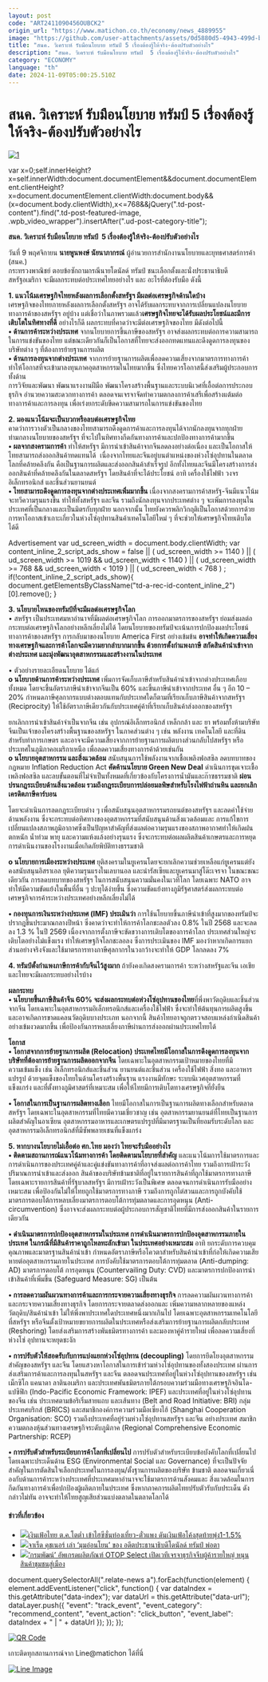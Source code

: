```yaml
---
layout: post
code: "ART2411090456OUBCK2"
origin_url: "https://www.matichon.co.th/economy/news_4889955"
image: "https://github.com/user-attachments/assets/0d5880d5-4943-499d-b650-9ecf0bac4264"
title: "สนค. วิเคราะห์ รับมือนโยบาย ทรัมป์ 5 เรื่องต้องรู้ให้จริง-ต้องปรับตัวอย่างไร"
description: "สนค. วิเคราะห์ รับมือนโยบาย ทรัมป์  5 เรื่องต้องรู้ให้จริง-ต้องปรับตัวอย่างไร"
category: "ECONOMY"
language: "th"
date: 2024-11-09T05:00:25.510Z
---
```


# สนค. วิเคราะห์ รับมือนโยบาย ทรัมป์ 5 เรื่องต้องรู้ให้จริง-ต้องปรับตัวอย่างไร

[![](https://www.matichon.co.th/wp-content/uploads/2024/11/1-114.jpg "1")](https://www.matichon.co.th/wp-content/uploads/2024/11/1-114.jpg)

var x=0;self.innerHeight?x=self.innerWidth:document.documentElement&&document.documentElement.clientHeight?x=document.documentElement.clientWidth:document.body&&(x=document.body.clientWidth),x<=768&&jQuery(".td-post-content").find(".td-post-featured-image, .wpb\_video\_wrapper").insertAfter(".ud-post-category-title");

**สนค. วิเคราะห์ รับมือนโยบาย ทรัมป์  5 เรื่องต้องรู้ให้จริง-ต้องปรับตัวอย่างไร**

วันที่ 9 พฤศจิกายน **นายพูนพงษ์ นัยนาภากรณ์** ผู้อำนวยการสำนักงานนโยบายและยุทธศาสตร์การค้า (สนค.)  
กระทรวงพาณิชย์ ตอบข้อซักถามกรณีนายโดนัลด์ ทรัมป์ ชนะเลือกตั้งและนั่งประธานาธิบดี สหรัฐอเมริกา จะมีผลกระทบต่อประเทศไทยอย่างไร และ อะไรที่ต้องรับมือ ดังนี้

**1\. แนวโน้มเศรษฐกิจไทยหลังผลการเลือกตั้งสหรัฐฯ มีผลต่อเศรษฐกิจด้านใดบ้าง**  
เศรษฐกิจของไทยภายหลังผลการเลือกตั้งสหรัฐฯ อาจได้รับผลกระทบจากการเปลี่ยนแปลงนโยบายทางการค้าของสหรัฐฯ อยู่บ้าง แต่เชื่อว่าในภาพรวมแล้ว**เศรษฐกิจไทยจะได้รับผลประโยชน์และมีการเติบโตในทิศทางที่ดี** อย่างไรก็ดี ผลกระทบที่คาดว่าจะมีต่อเศรษฐกิจของไทย มีดังต่อไปนี้  
**• ด้านการค้าระหว่างประเทศ** จากนโยบายการขึ้นภาษีของสหรัฐฯ อาจส่งผลกระทบต่อการความสามารถในการแข่งขันของไทย แต่ขณะเดียวกันก็เป็นโอกาสที่ไทยจะส่งออกทดแทนและดึงดูดการลงทุนของบริษัทต่าง ๆ ที่ต้องการย้ายฐานการผลิต  
**• ด้านการลงทุนจากต่างประเทศ** จากการย้ายฐานการผลิตเพื่อลดความเสี่ยงจากมาตรการทางการค้า ทำให้โอกาสที่จะเข้ามาลงทุนภาคอุตสาหกรรมในไทยมากขึ้น ซึ่งไทยควรโอกาสนี้ส่งเสริมผู้ประกอบการทั้งด้าน  
การวิจัยและพัฒนา พัฒนาแรงงานฝีมือ พัฒนาโครงสร้างพื้นฐานและระบบนิเวศที่เอื้อต่อการประกอบธุรกิจ อำนวยความสะดวกทางการค้า ตลอดจนเจรจาจัดทำความตกลงการค้าเสรีเพื่อสร้างแต้มต่อทางการค้าและการลงทุน เพื่อเร่งยกระดับขีดความสามารถในการแข่งขันของไทย

**2\. มองแนวโน้มจะเป็นบวกหรือลบต่อเศรษฐกิจไทย**  
คาดว่าการวางตัวเป็นกลางของไทยสามารถดึงดูดการค้าและการลงทุนได้จากนักลงทุนจากทุกฝ่าย ท่ามกลางนโยบายของสหรัฐฯ ที่จะไปในทิศทางกีดกันทางการค้าและปกป้องทางการค้ามากขึ้น  
**• ผลจากสงครามการค้า** ทำให้สหรัฐฯ มีการนำเข้าสินค้าจากจีนลดลงอย่างต่อเนื่อง และเป็นโอกาสให้ไทยสามารถส่งออกสินค้าทดแทนได้  เนื่องจากไทยและจีนอยู่บนตำแหน่งของห่วงโซ่อุปทานในตลาดโลกที่คล้ายคลึงกัน คือเป็นฐานการผลิตและส่งออกสินค้าสำเร็จรูป อีกทั้งไทยและจีนมีโครงสร้างการส่งออกสินค้าที่คล้ายคลึงกันในตลาดสหรัฐฯ โดยสินค้าที่จะได้ประโยชน์ อาทิ เครื่องใช้ไฟฟ้า วงจรอิเล็กทรอนิกส์ และชิ้นส่วนยานยนต์  
**• ไทยสามารถดึงดูดการลงทุนจากต่างประเทศเพิ่มมากขึ้น** เนื่องจากสงครามการค้าสหรัฐ-จีนมีแนวโน้มจะทวีความรุนแรงขึ้น ทำให้ทั้งสหรัฐฯ และจีน รวมถึงนักลงทุนจากประเทศต่าง ๆ จะเพิ่มการลงทุนในประเทศที่เป็นกลางและเป็นมิตรกับทุกฝ่าย นอกจากนั้น ไทยยังควรพลิกวิกฤติเป็นโอกาสด้วยการด้วยการหาโอกาสเข้าเกาะเกี่ยวในห่วงโซ่อุปทานสินค้าเทคโนโลยีใหม่ ๆ ที่จะช่วยให้เศรษฐกิจไทยเติบโต  
ได้ดี

Advertisement var ud\_screen\_width = document.body.clientWidth; var content\_inline\_2\_script\_ads\_show = false || ( ud\_screen\_width >= 1140 ) || ( ud\_screen\_width >= 1019 && ud\_screen\_width < 1140 ) || ( ud\_screen\_width >= 768 && ud\_screen\_width < 1019 ) || ( ud\_screen\_width < 768 ) ; if(!content\_inline\_2\_script\_ads\_show){ document.getElementsByClassName("td-a-rec-id-content\_inline\_2")\[0\].remove(); }

**3\. นโยบายไหนของทรัมป์ที่จะมีผลต่อเศรษฐกิจโลก**  
• สหรัฐฯ เป็นประเทศมหาอำนาจที่มีผลต่อเศรษฐกิจโลก การออกมาตรการของสหรัฐฯ ย่อมส่งผลต่อกระทบต่อเศรษฐกิจโลกอย่างหลีกเลี่ยงไม่ได้ โดยนโยบายของทรัมป์จะเน้นการปกป้องผลประโยชน์ทางการค้าของสหรัฐฯ การกลับมาของนโยบาย America First อย่างเข้มข้น **อาจทำให้เกิดความเสี่ยงทางเศรษฐกิจและการค้าโลกจะมีความยากลำบากมากขึ้น ด้วยการตั้งกำแพงภาษี สกัดสินค้านำเข้าจากต่างประเทศ และมุ่งพัฒนาอุตสาหกรรมและสร้างงานในประเทศ**

• ตัวอย่างรายละเอียดนโยบาย ได้แก่  
**o นโยบายด้านการค้าระหว่างประเทศ** เพิ่มการจัดเก็บภาษีสำหรับสินค้านำเข้าจากต่างประเทศเกือบทั้งหมด โดยจะขึ้นอัตราภาษีนำเข้าจากจีนเป็น 60% และขึ้นภาษีนำเข้าจากประเทศ อื่น ๆ อีก 10 – 20% กำหนดภาษีศุลกากรแบบต่างตอบแทนกับประเทศใดก็ตามที่เรียกเก็บภาษีสินค้าจากสหรัฐฯ (Reciprocity) ให้ใช้อัตราภาษีเดียวกันกับประเทศคู่ค้าที่เรียกเก็บสินค้าส่งออกของสหรัฐฯ

ยกเลิกการนำเข้าสินค้าจำเป็นจากจีน เช่น อุปกรณ์อิเล็กทรอนิกส์ เหล็กกล้า และ ยา พร้อมทั้งห้ามบริษัทจีนเป็นเจ้าของโครงสร้างพื้นฐานของสหรัฐฯ ในภาคส่วนต่าง ๆ เช่น พลังงาน เทคโนโลยี และที่ดินสำหรับทำการเกษตร และอาจจะมีความเสี่ยงจากการย้ายฐานการผลิตบางส่วนกลับไปสหรัฐฯ หรือประเทศในภูมิภาคอเมริกาเหนือ เพื่อลดความเสี่ยงทางการค้าด้วยเช่นกัน  
**o นโยบายอุตสาหกรรม และสิ่งแวดล้อม** สนับสนุนการใช้พลังงานจากเชื้อเพลิงฟอสซิล ลดบทบาทของกฎหมาย Inflation Reduction Act **คัดค้านนโยบาย Green New Deal** ดำเนินการขุดเจาะเชื้อเพลิงฟอสซิล และลบขั้นตอนที่ไม่จำเป็นทั้งหมดที่เกี่ยวข้องกับโครงการน้ำมันและก๊าซธรรมชาติ **ผ่อนปรนกฎระเบียบด้านสิ่งแวดล้อม รวมถึงกฎระเบียบการปล่อยมลพิษสำหรับโรงไฟฟ้าถ่านหิน และยกเลิกเครดิตภาษีคาร์บอน**

โดยจะดำเนินการลดกฎระเบียบต่าง ๆ เพื่อสนับสนุนอุตสาหกรรมรถยนต์ของสหรัฐฯ และลดค่าใช้จ่ายด้านพลังงาน ซึ่งจะกระทบต่อทิศทางของอุตสาหกรรมที่สนับสนุนด้านสิ่งแวดล้อมและ การแก้ไขการเปลี่ยนแปลงสภาพภูมิอากาศซึ่งเป็นปัญหาสำคัญที่ส่งผลต่อความรุนแรงของสภาพอากาศทำให้เกิดฝนตกหนัก น้ำท่วม พายุ และความแห้งแล้งอย่างรุนแรง ซึ่งจะกระทบต่อผลผลิตสินค้าเกษตรและการหยุดการดำเนินงานของโรงงานเมื่อเกิดภัยพิบัติทางธรรมชาติ

**o นโยบายการเมืองระหว่างประเทศ** ยุติสงครามในยูเครนโดยจะยกเลิกความช่วยเหลือแก่ยูเครนแต่ยังคงสนับสนุนอิสราเอล ยุติความรุนแรงในเลบานอล และนำรัสเซียและยูเครนมาสู่โต๊ะเจรจา ในขณะขณะเดียวกัน การลดบทบาทของสหรัฐฯ ในการสนับสนุนความมั่นคงในเวทีโลก โดยเฉพาะ NATO อาจทำให้มีความขัดแย้งในพื้นที่อื่น ๆ ปะทุได้ง่ายขึ้น ซึ่งความขัดแย้งทางภูมิรัฐศาสตร์ส่งผลกระทบต่อเศรษฐกิจการค้าระหว่างประเทศอย่างหลีกเลี่ยงไม่ได้

**• กองทุนการเงินระหว่างประเทศ (IMF) ประเมินว่า** การใช้นโยบายขึ้นภาษีนำเข้าที่สูงมากของทรัมป์จะปรากฎขึ้นประมาณกลางปีหน้า ซึ่งคาดว่าจะทำให้การค้าโลกชะลอตัวลง 0.8% ในปี 2568 และจะลดลง 1.3 % ในปี 2569 เนื่องจากการตั้งภาษีจะขัดขวางการเติบโตของการค้าโลก ประเทศส่วนใหญ่จะเติบโตอย่างไม่แข็งแรง ทำให้เศรษฐกิจโลกชะลอลง ซึ่งการประเมินของ IMF มองว่าหากเกิดการแยกส่วนอย่างจริงจังและใช้มาตรการทางภาษีศุลกากรในวงกว้างจะทำให้ GDP โลกลดลง 7%

**4\. ทรัมป์ตั้งกำแพงภาษีการค้ากับจีนไว้สูงมาก** ถ้ายังคงเกิดสงครามการค้า ระหว่างสหรัฐและจีน เอเชียและไทยจะมีผลกระทบอย่างไรบ้าง

**ผลกระทบ**  
**• นโยบายขึ้นภาษีสินค้าจีน 60% จะส่งผลกระทบต่อห่วงโซ่อุปทานของไทย**ที่พึ่งพาวัตถุดิบและชิ้นส่วนจากจีน โดยเฉพาะในอุตสาหกรรมอิเล็กทรอนิกส์และเครื่องใช้ไฟฟ้า ซึ่งจะทำให้ต้นทุนการผลิตสูงขึ้นและอาจเกิดการขาดแคลนวัตถุดิบบางประเภท นอกจากนี้ สินค้าไทยอาจถูกตรวจสอบแหล่งกำเนิดสินค้าอย่างเข้มงวดมากขึ้น เพื่อป้องกันการหลบเลี่ยงภาษีผ่านการส่งออกผ่านประเทศไทยได้

**โอกาส**  
**• โอกาสจากการย้ายฐานการผลิต (Relocation) ประเทศไทยมีโอกาสในการดึงดูดการลงทุนจากบริษัทที่ต้องการย้ายฐานการผลิตออกจากจีน** โดยเฉพาะในอุตสาหกรรมเป้าหมายของไทยที่มี  
ความเข้มแข็ง เช่น อิเล็กทรอนิกส์และชิ้นส่วน ยานยนต์และชิ้นส่วน เครื่องใช้ไฟฟ้า สิ่งทอ และอาหารแปรรูป ด้วยจุดแข็งของไทยในด้านโครงสร้างพื้นฐาน แรงงานมีทักษะ ระบบนิเวศอุตสาหกรรมที่แข็งแกร่ง และที่ตั้งทางภูมิศาสตร์ที่เหมาะสม เพื่อให้ไทยมีการเติบโตทางเศรษฐกิจที่ยั่งยืน

**• โอกาสในการเป็นฐานการผลิตทางเลือก** ไทยมีโอกาสในการเป็นฐานการผลิตทางเลือกสำหรับตลาดสหรัฐฯ โดยเฉพาะในอุตสาหกรรมที่ไทยมีความเชี่ยวชาญ เช่น อุตสาหกรรมยานยนต์ที่ไทยเป็นฐานการผลิตสำคัญในอาเซียน อุตสาหกรรมอาหารและเกษตรแปรรูปที่มีมาตรฐานเป็นที่ยอมรับระดับโลก และอุตสาหกรรมอิเล็กทรอนิกส์ที่มีซัพพลายเชนที่แข็งแกร่ง

**5\. หากบางนโยบายไม่เอื้อต่อ ศก.ไทย มองว่า ไทยจะรับมืออย่างไร**  
**• ติดตามสถานการณ์แนวโน้มทางการค้า โดยติดตามนโยบายที่สำคัญ** และแนวโน้มการใช้มาตรการและการดำเนินการของประเทศคู่ค้าและคู่แข่งขันทางการค้าที่อาจส่งผลต่อการค้าไทย รวมถึงการเฝ้าระวังปริมาณการนำเข้าและส่งออก สินค้าของบริษัทข้ามชาติที่อยู่ในรายการสินค้าที่ถูกใช้มาตรการทางภาษี โดยเฉพาะรายการสินค้าที่รัฐบาลสหรัฐฯ มีการเฝ้าระวังเป็นพิเศษ ตลอดจนการดำเนินการรับมืออย่างเหมาะสม เพื่อป้องกันไม่ให้ไทยถูกใช้มาตรการทางภาษี รวมถึงการถูกไต่สวนและการถูกบังคับใช้มาตรการตอบโต้การหลบเลี่ยงมาตรการตอบโต้การทุ่มตลาดและการอุดหนุน (Anti-circumvention) ซึ่งอาจจะส่งผลกระทบต่อผู้ประกอบการสัญชาติไทยที่มีการส่งออกสินค้าในรายการเดียวกัน

**• ดำเนินมาตรการปกป้องอุตสาหกรรมในประเทศ การดำเนินมาตรการปกป้องอุตสาหกรรมภายในประเทศ ในกรณีที่มีสินค้าราคาถูกไหลทะลักเข้ามา ในประเทศอย่างเหมาะสม** อาทิ ยกระดับการควบคุมคุณภาพและมาตรฐานสินค้านำเข้า กำหนดอัตราภาษีหรือโควตาสำหรับสินค้านำเข้าที่ก่อให้เกิดความเสียหายต่ออุตสาหกรรมภายในประเทศ การบังคับใช้มาตรการตอบโต้การทุ่มตลาด (Anti-dumping: AD) มาตรการตอบโต้ การอุดหนุน (Countervailing Duty: CVD) และมาตรการปกป้องการนำเข้าสินค้าที่เพิ่มขึ้น (Safeguard Measure: SG) เป็นต้น

**• การลดความผันผวนทางการค้าและการกระจายความเสี่ยงทางธุรกิจ** การลดความผันผวนทางการค้าและกระจายความเสี่ยงทางธุรกิจ โดยการกระจายตลาดส่งออกและ เพิ่มความหลากหลายของแหล่งวัตถุดิบ/สินค้านำเข้า ไม่ให้พึ่งพาประเทศใดประเทศหนึ่งมากเกินไป โดยเฉพาะอุตสาหกรรมเทคโนโลยีที่สหรัฐฯ หรือจีนตั้งเป้าหมายขยายการผลิตในประเทศหรือส่งเสริมการย้ายฐานการผลิตกลับประเทศ (Reshoring) โดยส่งเสริมการสร้างพันธมิตรทางการค้า และมองหาคู่ค้ารายใหม่ เพื่อลดความเสี่ยงที่ห่วงโซ่ อุปทานจะหยุดชะงัก

**• การปรับตัวให้สอดรับกับการแบ่งแยกห่วงโซ่อุปทาน (decoupling)** โดยการยึดโยงอุตสาหกรรมสำคัญของสหรัฐฯ และจีน โดยแสวงหาโอกาสในการเข้าร่วมห่วงโซ่อุปทานของทั้งสองประเทศ ผ่านการส่งเสริมการค้าและการลงทุนในสหรัฐฯ และจีน ตลอดจนประเทศที่อยู่ในห่วงโซ่อุปทานของสหรัฐฯ เช่น เม็กซิโก แคนาดา ลาตินอเมริกา และประเทศพันธมิตรภายใต้กรอบความร่วมมือทางเศรษฐกิจอินโด-แปซิฟิก (Indo-Pacific Economic Framework: IPEF) และประเทศที่อยู่ในห่วงโซ่อุปทานของจีน เช่น ประเทศตามข้อริเริ่มสายแถบ และเส้นทาง (Belt and Road Initiative: BRI) กลุ่มประเทศบริกส์ (BRICS) และสมาชิกองค์การความร่วมมือเซี่ยงไฮ้ (Shanghai Cooperation Organisation: SCO) รวมถึงประเทศที่อยู่ร่วมห่วงโซ่อุปทานสหรัฐฯ และจีน อย่างประเทศ สมาชิกความตกลงหุ้นส่วนทางเศรษฐกิจระดับภูมิภาค (Regional Comprehensive Economic Partnership: RCEP)

**• การปรับตัวสำหรับระเบียบการค้าโลกที่เปลี่ยนไป** การปรับตัวสำหรับระเบียบข้อบังคับโลกที่เปลี่ยนไป โดยเฉพาะประเด็นด้าน ESG (Environmental Social และ Governance) ที่จะเป็นปัจจัยสำคัญในการตัดสินใจเลือกประเทศในการลงทุน/ตั้งฐานการผลิตของบริษัท ข้ามชาติ ตลอดจนเกี่ยวเนี่องกับด้านการค้าระหว่างประเทศที่ประเทศมหาอำนาจจะใช้มาตรการด้านสังคมและ สิ่งแวดล้อมในการกีดกันทางการค้าเพื่อปกป้องผู้ผลิตภายในประเทศ ซึ่งหากภาคการผลิตไทยปรับตัวรับกับประเด็น ดังกล่าวไม่ทัน อาจจะทำให้ไทยสูญเสียส่วนแบ่งตลาดในตลาดโลกได้

#### ข่าวที่เกี่ยวข้อง

*   [![](https://www.matichon.co.th/wp-content/uploads/2024/11/1-68.jpg)เงินเฟ้อไทย ต.ค.โตต่ำ เข้าไฮซีซั่นท่องเที่ยว-ตั๋วแพง ดันเงินเฟ้อโค้งสุดท้ายพุ่ง1-1.5%](https://www.matichon.co.th/economy/news_4884690)
*   [![](https://www.matichon.co.th/wp-content/uploads/2022/08/1425.jpg)จาเร็ด คุชเนอร์ เล่า ‘มุมอ่อนโยน’ ของ อดีตประธานาธิบดีโดนัลด์ ทรัมป์ พ่อตา](https://www.matichon.co.th/lifestyle/news_3482962)
*   [![](https://www.matichon.co.th/wp-content/uploads/2020/08/S__9027728.jpg)‘กรมพัฒน์’ อัพเกรดผลิตภัณฑ์ OTOP Select เปิดเวทีเจรจาธุรกิจจีบผู้ค้ารายใหญ่ หนุนสินค้าชุมชนสู่เมือง](https://www.matichon.co.th/region/news_2329028)

document.querySelectorAll(".relate-news a").forEach(function(element) { element.addEventListener("click", function() { var dataIndex = this.getAttribute("data-index"); var dataUrl = this.getAttribute("data-url"); dataLayer.push({ "event": "track\_event", "event\_category": "recommend\_content", "event\_action": "click\_button", "event\_label": dataIndex + " | " + dataUrl }); }); });

[![QR Code](https://www.matichon.co.th/wp-content/uploads/2023/07/wob1371z.jpg)](https://lin.ee/ht0nDxX)

เกาะติดทุกสถานการณ์จาก Line@matichon ได้ที่นี่

[![Line Image](https://www.matichon.co.th/wp-content/uploads/2023/07/th.png)](https://lin.ee/ht0nDxX)